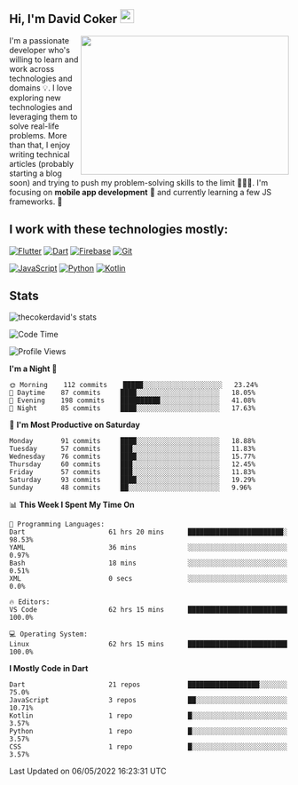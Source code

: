 ## Hi, I'm David Coker <img src="https://raw.githubusercontent.com/thecokerdavid/thecokerdavid/main/gifs/wave.gif" width="25px">
<img align="right" height="250" width="375" alt="" src="https://raw.githubusercontent.com/thecokerdavid/thecokerdavid/main/gifs/reminisce.gif" width="25px">

<p>I'm a passionate developer who's willing to learn and work across technologies and domains 💡. I love exploring new technologies and leveraging them to solve real-life problems. More than that, I enjoy writing technical articles (probably starting a blog soon) and trying to push my problem-solving skills to the limit  👨🏻‍💻. I'm focusing on <strong>mobile app development</strong> 📱 and currently learning a few JS frameworks. 🤪</p>

## I work with these technologies mostly:

[![Flutter](https://img.shields.io/badge/-Flutter-blue?style=for-the-badge&logo=flutter&logoColor=ffffff)](https://www.flutter.dev/)
[![Dart](https://img.shields.io/badge/-Dart-ffffff?style=for-the-badge&logo=dart&logoColor=blue)](https://www.dart.dev/)
[![Firebase](https://img.shields.io/badge/-Firebase-%23FBB741?style=for-the-badge&logo=firebase&logoColor=FBB741&labelColor=%23ffffff&color=%23FBB741)](https://www.firebase.google.com/)
[![Git](https://img.shields.io/badge/-Git-EB5C38?style=for-the-badge&logo=git&logoColor=%23ffffff)](https://git-scm.com/)

[![JavaScript](https://img.shields.io/badge/-JavaScript-F7DF1E?style=for-the-badge&logo=javascript&logoColor=000000&labelColor=F7DF1E&color=F7DF1E)](https://www.javascript.com/)
[![Python](https://img.shields.io/badge/-Python-yellow?style=for-the-badge&logo=python&logoColor=yellow&labelColor=blue&color=blue)](https://www.python.org/)
[![Kotlin](https://img.shields.io/badge/-Kotlin-7F52FF?style=for-the-badge&logo=Kotlin&logoColor=ffffff)](https://www.kotlinlang.com/)

## Stats

<p><img src="https://github-readme-stats.vercel.app/api?username=thecokerdavid&show_icons=true&hide_border=true&border_radius=10&theme=onedark" alt="thecokerdavid's stats" /></p>

<!--START_SECTION:waka-->
![Code Time](http://img.shields.io/badge/Code%20Time-477%20hrs%2021%20mins-blue)

![Profile Views](http://img.shields.io/badge/Profile%20Views-0-blue)

**I'm a Night 🦉** 

```text
🌞 Morning    112 commits    █████░░░░░░░░░░░░░░░░░░░░   23.24% 
🌆 Daytime    87 commits     ████░░░░░░░░░░░░░░░░░░░░░   18.05% 
🌃 Evening    198 commits    ██████████░░░░░░░░░░░░░░░   41.08% 
🌙 Night      85 commits     ████░░░░░░░░░░░░░░░░░░░░░   17.63%

```
📅 **I'm Most Productive on Saturday** 

```text
Monday       91 commits     ████░░░░░░░░░░░░░░░░░░░░░   18.88% 
Tuesday      57 commits     ███░░░░░░░░░░░░░░░░░░░░░░   11.83% 
Wednesday    76 commits     ████░░░░░░░░░░░░░░░░░░░░░   15.77% 
Thursday     60 commits     ███░░░░░░░░░░░░░░░░░░░░░░   12.45% 
Friday       57 commits     ███░░░░░░░░░░░░░░░░░░░░░░   11.83% 
Saturday     93 commits     ████░░░░░░░░░░░░░░░░░░░░░   19.29% 
Sunday       48 commits     ██░░░░░░░░░░░░░░░░░░░░░░░   9.96%

```


📊 **This Week I Spent My Time On** 

```text
💬 Programming Languages: 
Dart                     61 hrs 20 mins      ████████████████████████░   98.53% 
YAML                     36 mins             ░░░░░░░░░░░░░░░░░░░░░░░░░   0.97% 
Bash                     18 mins             ░░░░░░░░░░░░░░░░░░░░░░░░░   0.51% 
XML                      0 secs              ░░░░░░░░░░░░░░░░░░░░░░░░░   0.0%

🔥 Editors: 
VS Code                  62 hrs 15 mins      █████████████████████████   100.0%

💻 Operating System: 
Linux                    62 hrs 15 mins      █████████████████████████   100.0%

```

**I Mostly Code in Dart** 

```text
Dart                     21 repos            ██████████████████░░░░░░░   75.0% 
JavaScript               3 repos             ██░░░░░░░░░░░░░░░░░░░░░░░   10.71% 
Kotlin                   1 repo              █░░░░░░░░░░░░░░░░░░░░░░░░   3.57% 
Python                   1 repo              █░░░░░░░░░░░░░░░░░░░░░░░░   3.57% 
CSS                      1 repo              █░░░░░░░░░░░░░░░░░░░░░░░░   3.57%

```



 Last Updated on 06/05/2022 16:23:31 UTC
<!--END_SECTION:waka-->

<!-- ### Hi there 👋

<img align="center" src="/github-metrics.svg" alt="David Coker's Stats"> -->

<!-- ![David Coker's Most used languages](https://github-readme-stats.vercel.app/api/top-langs?username=thecokerdavid&layout=compact&show_icons=true&count_private=true&theme=gotham) -->
